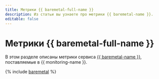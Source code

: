 ```yaml
---
title: Метрики {{ baremetal-full-name }}
description: Из статьи вы узнаете про метрики {{ baremetal-name }}.
editable: false
---
```


# Метрики {{ baremetal-full-name }}

В этом разделе описаны метрики сервиса [{{ baremetal-name }}](../../baremetal/index.yaml), поставляемые в {{ monitoring-name }}.

{% include [baremetal](../../_includes/monitoring/metrics-ref/baremetal.md) %}